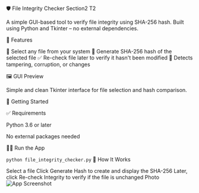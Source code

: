 🛡️ File Integrity Checker  Section2 T2

A simple GUI-based tool to verify file integrity using SHA-256 hash.
Built using Python and Tkinter – no external dependencies.

🔧 Features

📁 Select any file from your system
🔐 Generate SHA-256 hash of the selected file
✅ Re-check file later to verify it hasn't been modified
🧠 Detects tampering, corruption, or changes

🖼️ GUI Preview

Simple and clean Tkinter interface for file selection and hash comparison.

🚀 Getting Started

✅ Requirements

Python 3.6 or later

No external packages needed

🧑‍💻 Run the App

```python file_integrity_checker.py```
📂 How It Works

Select a file
Click Generate Hash to create and display the SHA-256
Later, click Re-check Integrity to verify if the file is unchanged
Photo
![App Screenshot](pic/new1.png)


